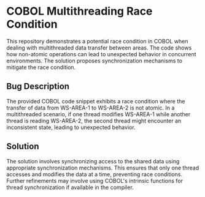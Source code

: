 # COBOL Multithreading Race Condition

This repository demonstrates a potential race condition in COBOL when dealing with multithreaded data transfer between areas.  The code shows how non-atomic operations can lead to unexpected behavior in concurrent environments. The solution proposes synchronization mechanisms to mitigate the race condition.

## Bug Description
The provided COBOL code snippet exhibits a race condition where the transfer of data from WS-AREA-1 to WS-AREA-2 is not atomic. In a multithreaded scenario, if one thread modifies WS-AREA-1 while another thread is reading WS-AREA-2, the second thread might encounter an inconsistent state, leading to unexpected behavior. 

## Solution
The solution involves synchronizing access to the shared data using appropriate synchronization mechanisms. This ensures that only one thread accesses and modifies the data at a time, preventing race conditions.  Further refinements may involve using COBOL's intrinsic functions for thread synchronization if available in the compiler.